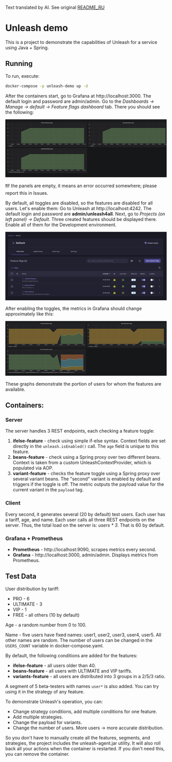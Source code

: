 Text translated by AI. See original [README_RU](README_RU.md)
# Unleash demo

This is a project to demonstrate the capabilities of Unleash for a service using Java + Spring.

## Running
To run, execute:
```bash
docker-compose -p unleash-demo up -d
```

After the containers start, go to Grafana at http://localhost:3000. The default login and password are admin/admin.
Go to the _Dashboards -> Manage -> default -> Feature flags dashboard_ tab.
There you should see the following:

<img src="readme/grafanaDisabledFeatures.png">

❗If the panels are empty, it means an error occurred somewhere; please report this in Issues.

By default, all toggles are disabled, so the features are disabled for all users. Let's enable them:
Go to Unleash at http://localhost:4242. The default login and password are **admin/unleash4all**.
Next, go to _Projects (on left panel) -> Default_. Three created features should be displayed there. Enable all of them for the Development environment.

<img src="readme/unleashFeatures.png">

After enabling the toggles, the metrics in Grafana should change approximately like this:

<img src="readme/grafanaEnabledFeatures.png">

These graphs demonstrate the portion of users for whom the features are available.

## Containers:
### Server
The server handles 3 REST endpoints, each checking a feature toggle:
1.  **ifelse-feature** - check using simple if-else syntax.
    Context fields are set directly in the `unleash.isEnabled()` call. The `age` field is unique to this feature.
2.  **beans-feature** - check using a Spring proxy over two different beans.
    Context is taken from a custom UnleashContextProvider, which is populated via AOP.
3.  **variant-feature** - checks the feature toggle using a Spring proxy over several variant beans.
    The "second" variant is enabled by default and triggers if the toggle is off.
    The metric outputs the payload value for the current variant in the `payload` tag.

### Client
Every second, it generates several (20 by default) test users. Each user has a tariff, age, and name.
Each user calls all three REST endpoints on the server. Thus, the total load on the server is: *users * 3*.
That is 60 by default.

### Grafana + Prometheus
*   **Prometheus** - http://localhost:9090, scrapes metrics every second.
*   **Grafana** - http://localhost:3000, admin/admin. Displays metrics from Prometheus.

## Test Data
User distribution by tariff:
*   PRO - 6
*   ULTIMATE - 3
*   VIP - 1
*   FREE - all others (10 by default)

Age - a random number from 0 to 100.

Name - five users have fixed names: user1, user2, user3, user4, user5. All other names are random.
The number of users can be changed in the `USERS_COUNT` variable in docker-compose.yaml.

By default, the following conditions are added for the features:
*   **ifelse-feature** - all users older than 40.
*   **beans-feature** - all users with ULTIMATE and VIP tariffs.
*   **variants-feature** - all users are distributed into 3 groups in a 2/5/3 ratio.

A segment of 5 beta-testers with names `user*` is also added. You can try using it in the strategy of any feature.

To demonstrate Unleash's operation, you can:
*   Change strategy conditions, add multiple conditions for one feature.
*   Add multiple strategies.
*   Change the payload for variants.
*   Change the number of users. More users -> more accurate distribution.

So you don't have to manually create all the features, segments, and strategies, the project includes the unleash-agent.jar utility.
It will also roll back all your actions when the container is restarted. If you don't need this, you can remove the container.